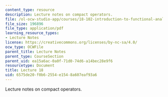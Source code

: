 ```yaml
---
content_type: resource
description: Lecture notes on compact operators.
file: /ol-ocw-studio-app/courses/18-102-introduction-to-functional-analysis-spring-2009/6575de20f0b62554e1548a607eaf93a6_MIT18_102s09_lec18.pdf
file_size: 196896
file_type: application/pdf
learning_resource_types:
- Lecture Notes
license: https://creativecommons.org/licenses/by-nc-sa/4.0/
ocw_type: OCWFile
parent_title: Lecture Notes
parent_type: CourseSection
parent_uid: ea15a6ac-0a0f-71d0-74d6-a14bec28e9f6
resourcetype: Document
title: Lecture 18
uid: 6575de20-f0b6-2554-e154-8a607eaf93a6
---
```

Lecture notes on compact operators.